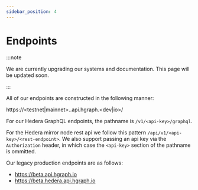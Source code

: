 ```yaml
---
sidebar_position: 4
---
```


# Endpoints

:::note

We are currently upgrading our systems and documentation. This page will be updated soon.

:::

All of our endpoints are constructed in the following manner:

https://<testnet|mainnet>.<network>.api.hgraph.<dev|io>/<pathname>

For our Hedera GraphQL endpoints, the pathname is `/v1/<api-key>/graphql`.

For the Hedera mirror node rest api we follow this pattern `/api/v1/<api-key>/<rest-endpoint>`.
We also support passing an api key via the `Authorization` header, in which case the `<api-key>`
section of the pathname is ommitted.

Our legacy production endpoints are as follows:

- https://beta.api.hgraph.io
- https://beta.hedera.api.hgraph.io
